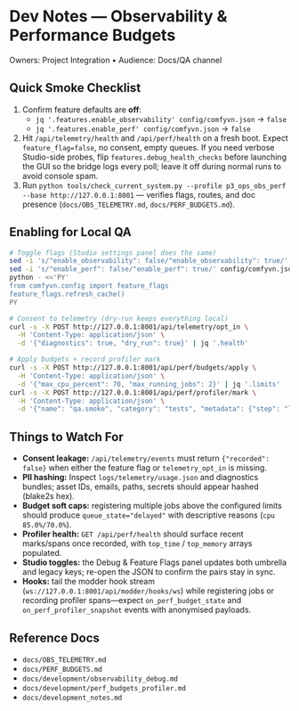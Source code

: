 # Dev Notes — Observability & Performance Budgets

Owners: Project Integration • Audience: Docs/QA channel

## Quick Smoke Checklist

1. Confirm feature defaults are **off**:
   - `jq '.features.enable_observability' config/comfyvn.json` → `false`
   - `jq '.features.enable_perf' config/comfyvn.json` → `false`
2. Hit `/api/telemetry/health` and `/api/perf/health` on a fresh boot. Expect `feature_flag=false`, no consent, empty queues. If you need verbose Studio-side probes, flip `features.debug_health_checks` before launching the GUI so the bridge logs every poll; leave it off during normal runs to avoid console spam.
3. Run `python tools/check_current_system.py --profile p3_ops_obs_perf --base http://127.0.0.1:8001` — verifies flags, routes, and doc presence (`docs/OBS_TELEMETRY.md`, `docs/PERF_BUDGETS.md`).

## Enabling for Local QA

```bash
# Toggle flags (Studio settings panel does the same)
sed -i 's/"enable_observability": false/"enable_observability": true/' config/comfyvn.json
sed -i 's/"enable_perf": false/"enable_perf": true/' config/comfyvn.json
python - <<'PY'
from comfyvn.config import feature_flags
feature_flags.refresh_cache()
PY

# Consent to telemetry (dry-run keeps everything local)
curl -s -X POST http://127.0.0.1:8001/api/telemetry/opt_in \
  -H 'Content-Type: application/json' \
  -d '{"diagnostics": true, "dry_run": true}' | jq '.health'

# Apply budgets + record profiler mark
curl -s -X POST http://127.0.0.1:8001/api/perf/budgets/apply \
  -H 'Content-Type: application/json' \
  -d '{"max_cpu_percent": 70, "max_running_jobs": 2}' | jq '.limits'
curl -s -X POST http://127.0.0.1:8001/api/perf/profiler/mark \
  -H 'Content-Type: application/json' \
  -d '{"name": "qa.smoke", "category": "tests", "metadata": {"step": "load"}}'
```

## Things to Watch For

- **Consent leakage:** `/api/telemetry/events` must return `{"recorded": false}` when either the feature flag or `telemetry_opt_in` is missing.
- **PII hashing:** Inspect `logs/telemetry/usage.json` and diagnostics bundles; asset IDs, emails, paths, secrets should appear hashed (blake2s hex).
- **Budget soft caps:** registering multiple jobs above the configured limits should produce `queue_state="delayed"` with descriptive reasons (`cpu 85.0%/70.0%`).
- **Profiler health:** `GET /api/perf/health` should surface recent marks/spans once recorded, with `top_time` / `top_memory` arrays populated.
- **Studio toggles:** the Debug & Feature Flags panel updates both umbrella and legacy keys; re-open the JSON to confirm the pairs stay in sync.
- **Hooks:** tail the modder hook stream (`ws://127.0.0.1:8001/api/modder/hooks/ws`) while registering jobs or recording profiler spans—expect `on_perf_budget_state` and `on_perf_profiler_snapshot` events with anonymised payloads.

## Reference Docs

- `docs/OBS_TELEMETRY.md`
- `docs/PERF_BUDGETS.md`
- `docs/development/observability_debug.md`
- `docs/development/perf_budgets_profiler.md`
- `docs/development_notes.md`
